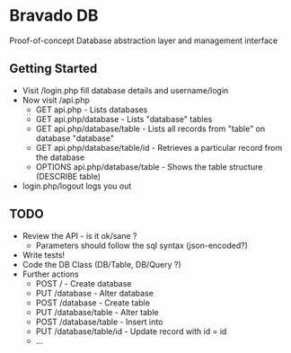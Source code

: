 Bravado DB
==========

Proof-of-concept Database abstraction layer and management interface

Getting Started
---------------

  * Visit /login.php fill database details and username/login
  * Now visit /api.php
    * GET api.php - Lists databases
    * GET api.php/database - Lists "database" tables
    * GET api.php/database/table - Lists all records from "table" on database "database"
    * GET api.php/database/table/id - Retrieves a particular record from the database
    * OPTIONS api.php/database/table - Shows the table structure (DESCRIBE table)
  * login.php/logout logs you out

TODO
----

  * Review the API - is it ok/sane ?
    * Parameters should follow the sql syntax (json-encoded?)
  * Write tests!
  * Code the DB Class (DB/Table, DB/Query ?)
  * Further actions
    * POST / - Create database
    * PUT /database - Alter database
    * POST /database - Create table
    * PUT /database/table - Alter table
    * POST /database/table - Insert into
    * PUT /database/table/id - Update record with id = id
	* ...